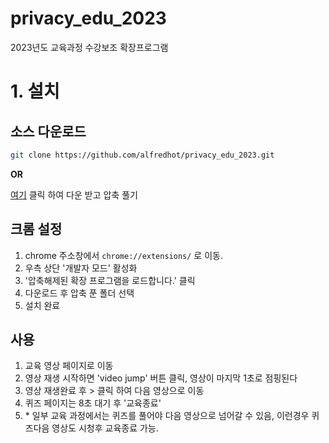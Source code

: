# privacy_edu_2023
2023년도 교육과정 수강보조 확장프로그램
# 1. 설치
## 소스 다운로드

```bash
git clone https://github.com/alfredhot/privacy_edu_2023.git
```
**OR**

[여기](https://github.com/alfredhot/privacy_edu_2023/archive/refs/tags/beta_release.zip) 클릭 하여 다운 받고 압축 풀기

## 크롬 설정
1. chrome 주소창에서 `chrome://extensions/` 로 이동.
2. 우측 상단 '개발자 모드' 활성화
3. '압축해제된 확장 프로그램을 로드합니다.' 클릭
4. 다운로드 후 압축 푼 폴더 선택
5. 설치 완료

## 사용
1. 교육 영상 페이지로 이동
2. 영상 재생 시작하면 'video jump' 버튼 클릭, 영상이 마지막 1초로 점핑된다
3. 영상 재생완료 후 > 클릭 하여 다음 영상으로 이동
4. 퀴즈 페이지는 8초 대기 후 '교육종료'
5. \* 일부 교육 과정에서는 퀴즈를 풀어야 다음 영상으로 넘어갈 수 있음, 이런경우 퀴즈다음 영상도 시청후 교육종료 가능.
